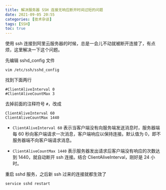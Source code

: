 ```yaml
---
title: 解决服务器 SSH 连接无响应断开时间过短的问题
date: 2021-09-05 20:55
categories: [技术杂谈]
tags: [SSH]
toc: true
---
```




使用 ssh 连接到阿里云服务器的时候，总是一会儿不动就被断开连接了，有点烦，这里解决一下这个问题。

先编辑 sshd_config 文件

```shell
vim /etc/ssh/sshd_config
```

找到下面两行

```
#ClientAliveInterval 0
#ClientAliveCountMax 3
```

去掉前面的注释符号 `#`，改成

```
ClientAliveInterval 60
ClientAliveCountMax 1440
```

* `ClientAliveInterval 60` 表示当客户端没有向服务端发送消息时，服务器端每 60 秒向客户端请求一次消息，客户端响应以保持连接。默认值为 0，即不服务器端不向客户端请求消息。

* `ClientAliveCountMax 1440` 表示服务器发出请求后客户端没有响应的次数达到 1440，就自动断开 ssh 连接。结合 ClientAliveInterval，刚好是 24 小时。

重启 sshd 服务，之后新 ssh 过来的连接就都生效了

```
service sshd restart
```



<!--more-->

